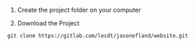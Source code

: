 1. Create the project folder on your computer

2. Download the Project
```
git clone https://gitlab.com/lecdt/jasonefland/website.git
```
